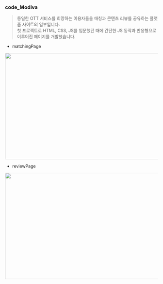 ### code_Modiva

> 동일한 OTT 서비스를 희망하는 이용자들을 매칭과 콘텐츠 리뷰를 공유하는 플랫폼 사이트의 일부입니다.
> <br>첫 프로젝트로 HTML, CSS, JS를 입문했던 때에 간단한 JS 동작과 반응형으로 이루어진 페이지를 개발했습니다.</br>

- matchingPage
<p align="center"><img src="https://user-images.githubusercontent.com/85089341/222609498-52775b4a-f8cd-4956-924d-02e39e69041f.png" width="700" height="350"></p>

- reviewPage
<p align="center"><img src="https://user-images.githubusercontent.com/85089341/222611585-c847684e-cd22-479a-9e80-dc29e57777ae.png" width="700" height="350"></p>
